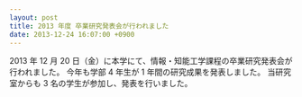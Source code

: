 ```yaml
---
layout: post
title: 2013 年度 卒業研究発表会が行われました
date: 2013-12-24 16:07:00 +0900
---
```


2013 年 12 月 20 日（金）に本学にて、情報・知能工学課程の卒業研究発表会が行われました。
今年も学部 4 年生が 1 年間の研究成果を発表しました。
当研究室からも 3 名の学生が参加し、発表を行いました。